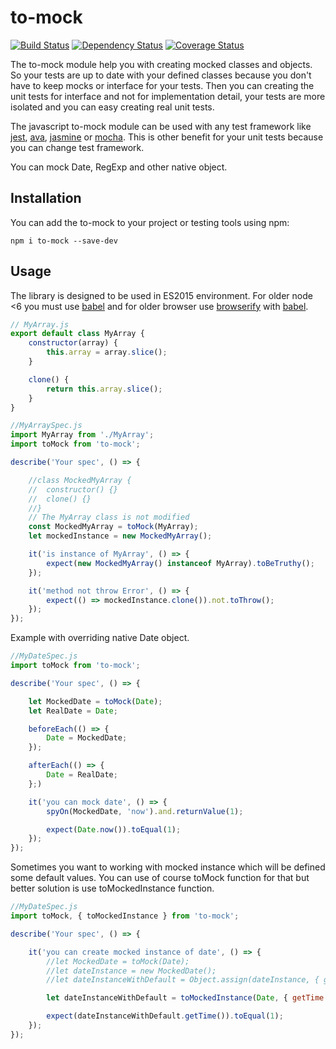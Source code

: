 # to-mock

[![Build Status](https://travis-ci.org/mjancarik/to-mock.svg?branch=master)](https://travis-ci.org/mjancarik/to-mock) [![Dependency Status](https://david-dm.org/mjancarik/to-mock.svg)](https://david-dm.org/mjancarik/to-mock) [![Coverage Status](https://coveralls.io/repos/github/mjancarik/to-mock/badge.svg?branch=master)](https://coveralls.io/github/mjancarik/to-mock?branch=master)

The to-mock module help you with creating mocked classes and objects. So your tests are up to date with your defined classes because you don't have to keep mocks or interface for your tests. Then you can creating the unit tests for interface and not for implementation detail, your tests are more isolated and you can easy creating real unit tests.

The javascript to-mock module can be used with any test framework like [jest](https://facebook.github.io/jest/), [ava](https://github.com/avajs/ava), [jasmine](https://jasmine.github.io/) or [mocha](https://mochajs.org/). This is other benefit for your unit tests because you can change test framework.

You can mock Date, RegExp and other native object.

## Installation

You can add the to-mock to your project or testing tools using npm:

```
npm i to-mock --save-dev
```

## Usage

The library is designed to be used in ES2015 environment. For older node <6 you must use [babel](https://babeljs.io/) and for older browser use [browserify](http://browserify.org/) with  [babel](https://babeljs.io/).

```javascript
// MyArray.js
export default class MyArray {
	constructor(array) {
		this.array = array.slice();
	}

	clone() {
		return this.array.slice();
	}
}

//MyArraySpec.js
import MyArray from './MyArray';
import toMock from 'to-mock';

describe('Your spec', () => {

	//class MockedMyArray {
	//	constructor() {}
	//	clone() {}
	//}
	// The MyArray class is not modified
	const MockedMyArray = toMock(MyArray);
	let mockedInstance = new MockedMyArray();

	it('is instance of MyArray', () => {
		expect(new MockedMyArray() instanceof MyArray).toBeTruthy();
	});

	it('method not throw Error', () => {
		expect(() => mockedInstance.clone()).not.toThrow();
	});
});
```

Example with overriding native Date object.

```javascript
//MyDateSpec.js
import toMock from 'to-mock';

describe('Your spec', () => {

	let MockedDate = toMock(Date);
	let RealDate = Date;

	beforeEach(() => {
		Date = MockedDate;
	});

	afterEach(() => {
		Date = RealDate;
	};)

	it('you can mock date', () => {
		spyOn(MockedDate, 'now').and.returnValue(1);

		expect(Date.now()).toEqual(1);
	});
});

```

Sometimes you want to working with mocked instance which will be defined some default values. You can use of course toMock function for that but better solution is use toMockedInstance function.

```javascript
//MyDateSpec.js
import toMock, { toMockedInstance } from 'to-mock';

describe('Your spec', () => {

	it('you can create mocked instance of date', () => {
		//let MockedDate = toMock(Date);
		//let dateInstance = new MockedDate();
		//let dateInstanceWithDefault = Object.assign(dateInstance, { getTime: () => 1 });

		let dateInstanceWithDefault = toMockedInstance(Date, { getTime: () => 1 })

		expect(dateInstanceWithDefault.getTime()).toEqual(1);
	});
});

```
